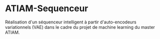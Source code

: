 # ATIAM-Sequenceur

Réalisation d'un séquenceur intelligent à partir d'auto-encodeurs variationnels (VAE) dans le cadre du projet de machine learning du master ATIAM.
 
